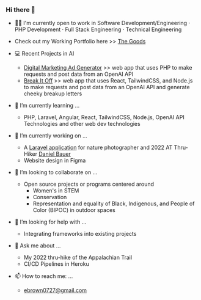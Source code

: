 ### Hi there 👋
- 👩‍💼 I'm currently open to work in Software Development/Engineering · PHP Development · Full Stack Engineering · Technical Engineering
- Check out my Working Portfolio here >> [The Goods](https://esthergiles.github.io/portfolio/)
- 💻 Recent Projects in AI
    * [Digital Marketing Ad Generator](https://github.com/esthergiles/php_ai_api) >> web app that uses PHP to make requests and post data from an OpenAI API
    * [Break It Off](https://github.com/esthergiles/breakup-ai)  >> web app that uses React, TailwindCSS, and Node.js to make requests and post data from an OpenAI API and generate cheeky breakup letters
- 🌱 I’m currently learning ...
    * PHP, Laravel, Angular, React, TailwindCSS, Node.js, OpenAI API Technologies and other web dev technologies
- 🔭 I’m currently working on ...
   * A [Laravel application](https://github.com/esthergiles/natureMediaWorks) for nature photographer and 2022 AT Thru-Hiker [Daniel Bauer](https://www.youtube.com/@nmwdanielbauer3586)
   * Website design in Figma

- 👯 I’m looking to collaborate on ...
   * Open source projects or programs centered around 
      * Women's in STEM
      * Conservation
      * Representation and equality of Black, Indigenous, and People of Color (BIPOC) in outdoor spaces
- 🤔 I’m looking for help with ...
   * Integrating frameworks into existing projects
- 💬 Ask me about ...
   * My 2022 thru-hike of the Appalachian Trail
   * CI/CD Pipelines in Heroku
- 📫 How to reach me: ...
   * ebrown0727@gmail.com
<!-- - ⚡ Fun fact: ... -->
